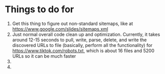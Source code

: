 # Things to do for <name of project>

1. Get this thing to figure out non-standard sitemaps, like at https://www.google.com/slides/sitemaps.xml
2. Just normal overall code clean up and optimization. Currently, it takes around 12-15 seconds to pull, write, parse,
delete, and write the discovered URLs to file (basically, perform all the functionality) for https://www.tiktok.com/robots.txt,
which is about 16 files and 5200 URLs so it can be much faster
3. 
4. 
